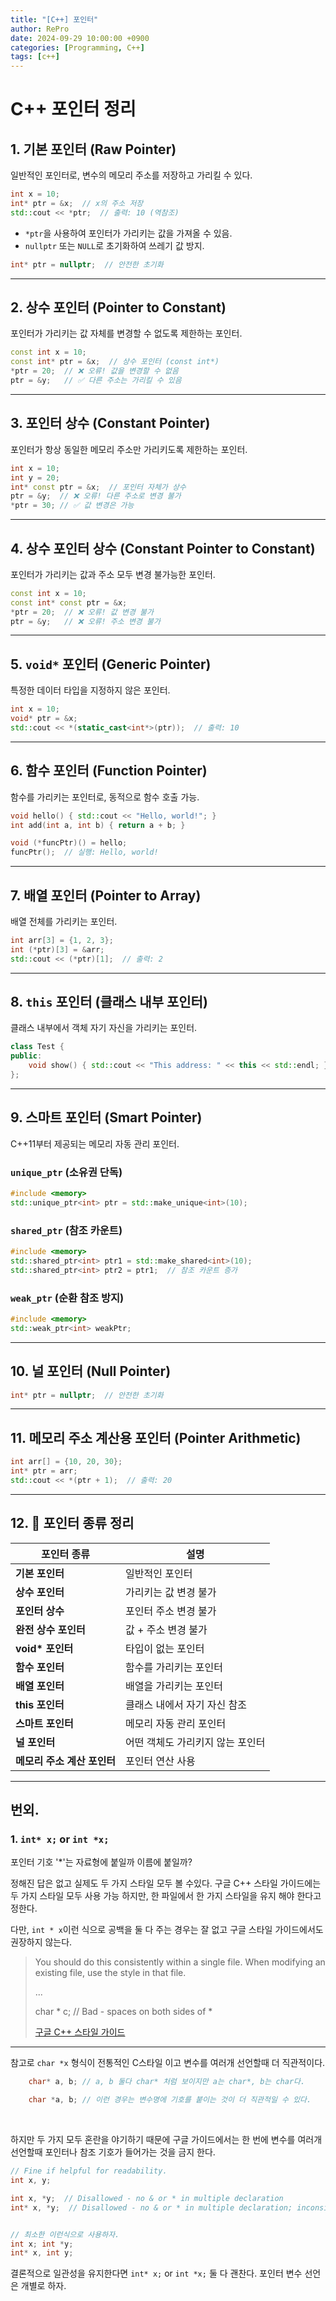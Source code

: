 ```yaml
---
title: "[C++] 포인터"
author: RePro
date: 2024-09-29 10:00:00 +0900
categories: [Programming, C++]
tags: [c++]
---
```


# C++ 포인터 정리

## 1. 기본 포인터 (Raw Pointer)

일반적인 포인터로, 변수의 메모리 주소를 저장하고 가리킬 수 있다.

```cpp
int x = 10;
int* ptr = &x;  // x의 주소 저장
std::cout << *ptr;  // 출력: 10 (역참조)
```

- `*ptr`을 사용하여 포인터가 가리키는 값을 가져올 수 있음.
- `nullptr` 또는 `NULL`로 초기화하여 쓰레기 값 방지.

```cpp
int* ptr = nullptr;  // 안전한 초기화
```
<!--
**이중 포인터 설명은 [이곳](/2024-09-30-Multi-Level-Pointer.md) 참고**
 -->
---

## 2. 상수 포인터 (Pointer to Constant)

포인터가 가리키는 값 자체를 변경할 수 없도록 제한하는 포인터.

```cpp
const int x = 10;
const int* ptr = &x;  // 상수 포인터 (const int*)
*ptr = 20;  // ❌ 오류! 값을 변경할 수 없음
ptr = &y;   // ✅ 다른 주소는 가리킬 수 있음
```

---

## 3. 포인터 상수 (Constant Pointer)

포인터가 항상 동일한 메모리 주소만 가리키도록 제한하는 포인터.

```cpp
int x = 10;
int y = 20;
int* const ptr = &x;  // 포인터 자체가 상수
ptr = &y;  // ❌ 오류! 다른 주소로 변경 불가
*ptr = 30; // ✅ 값 변경은 가능
```

---

## 4. 상수 포인터 상수 (Constant Pointer to Constant)

포인터가 가리키는 값과 주소 모두 변경 불가능한 포인터.

```cpp
const int x = 10;
const int* const ptr = &x;
*ptr = 20;  // ❌ 오류! 값 변경 불가
ptr = &y;   // ❌ 오류! 주소 변경 불가
```

---

## 5. `void*` 포인터 (Generic Pointer)

특정한 데이터 타입을 지정하지 않은 포인터.

```cpp
int x = 10;
void* ptr = &x;
std::cout << *(static_cast<int*>(ptr));  // 출력: 10
```

---

## 6. 함수 포인터 (Function Pointer)

함수를 가리키는 포인터로, 동적으로 함수 호출 가능.

```cpp
void hello() { std::cout << "Hello, world!"; }
int add(int a, int b) { return a + b; }

void (*funcPtr)() = hello;
funcPtr();  // 실행: Hello, world!
```

---

## 7. 배열 포인터 (Pointer to Array)

배열 전체를 가리키는 포인터.

```cpp
int arr[3] = {1, 2, 3};
int (*ptr)[3] = &arr;
std::cout << (*ptr)[1];  // 출력: 2
```

---

## 8. `this` 포인터 (클래스 내부 포인터)

클래스 내부에서 객체 자기 자신을 가리키는 포인터.

```cpp
class Test {
public:
    void show() { std::cout << "This address: " << this << std::endl; }
};
```

---

## 9. 스마트 포인터 (Smart Pointer)

C++11부터 제공되는 메모리 자동 관리 포인터.
<!--
자세한 설명은 [이곳](_site/posts/smartPointer/index.html) 참고 
 -->

### `unique_ptr` (소유권 단독)
```cpp
#include <memory>
std::unique_ptr<int> ptr = std::make_unique<int>(10);
```

### `shared_ptr` (참조 카운트)
```cpp
#include <memory>
std::shared_ptr<int> ptr1 = std::make_shared<int>(10);
std::shared_ptr<int> ptr2 = ptr1;  // 참조 카운트 증가
```

### `weak_ptr` (순환 참조 방지)
```cpp
#include <memory>
std::weak_ptr<int> weakPtr;
```

---

## 10. 널 포인터 (Null Pointer)

```cpp
int* ptr = nullptr;  // 안전한 초기화
```

---

## 11. 메모리 주소 계산용 포인터 (Pointer Arithmetic)

```cpp
int arr[] = {10, 20, 30};
int* ptr = arr;
std::cout << *(ptr + 1);  // 출력: 20
```

---

## 12. 📌 포인터 종류 정리

| 포인터 종류 | 설명 |
|------------|------|
| **기본 포인터** | 일반적인 포인터 |
| **상수 포인터** | 가리키는 값 변경 불가 |
| **포인터 상수** | 포인터 주소 변경 불가 |
| **완전 상수 포인터** | 값 + 주소 변경 불가 |
| **void\* 포인터** | 타입이 없는 포인터 |
| **함수 포인터** | 함수를 가리키는 포인터 |
| **배열 포인터** | 배열을 가리키는 포인터 |
| **this 포인터** | 클래스 내에서 자기 자신 참조 |
| **스마트 포인터** | 메모리 자동 관리 포인터 |
| **널 포인터** | 어떤 객체도 가리키지 않는 포인터 |
| **메모리 주소 계산 포인터** | 포인터 연산 사용 |

---

## 번외.

### 1. `int* x;` or `int *x;`

포인터 기호 '*'는 자료형에 붙일까 이름에 붙일까?

정해진 답은 없고 실제도 두 가지 스타일 모두 볼 수있다. 구글 C++ 스타일 가이드에는 두 가지 스타일 모두 사용 가능 하지만, 한 파일에서 한 가지 스타일을 유지 해야 한다고 정한다.

다만, `int * x`이런 식으로 공백을 둘 다 주는 경우는 잘 없고 구글 스타일 가이드에서도 권장하지 않는다.

> You should do this consistently within a single file. When modifying an existing file, use the style in that file. 
> 
> ...
> 
> char * c;  // Bad - spaces on both sides of *
> 
> [구글 C++ 스타일 가이드](https://google.github.io/styleguide/cppguide.html#Rvalue_references)

--- 

참고로 `char *x` 형식이 전통적인 C스타일 이고 변수를 여러개 선언할때 더 직관적이다.

```cpp
    char* a, b; // a, b 둘다 char* 처럼 보이지만 a는 char*, b는 char다.

    char *a, b; // 이런 경우는 변수명에 기호를 붙이는 것이 더 직관적일 수 있다.
```
<br>

하지만 두 가지 모두 혼란을 야기하기 때문에 구글 가이드에서는 한 번에 변수를 여러개 선언할때 포인터나 참조 기호가 들어가는 것을 금지 한다.

```cpp
// Fine if helpful for readability.
int x, y;

int x, *y;  // Disallowed - no & or * in multiple declaration
int* x, *y;  // Disallowed - no & or * in multiple declaration; inconsistent spacing


// 최소한 이런식으로 사용하자.
int x; int *y;
int* x, int y;
```
결론적으로 일관성을 유지한다면 `int* x;` or `int *x;` 둘 다 괜찬다. 포인터 변수 선언은 개별로 하자.

